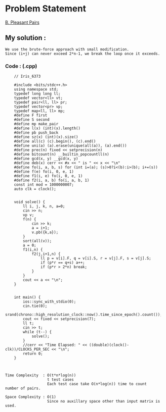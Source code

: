 # Problem Statement

[B. Pleasant Pairs](https://codeforces.com/contest/1541/problem/B)


## My solution : 

    We use the brute-force approach with small modification.
    Since (i+j) can never exceed 2*n-1, we break the loop once it exceeds.
  
        
   ### Code : (.cpp)  
   
        // Iris_6373

        #include <bits/stdc++.h>
        using namespace std;
        typedef long long ll;
        typedef vector<ll> vt;
        typedef pair<ll, ll> pr;
        typedef vector<pr> vp;
        typedef map<ll, ll> mp;
        #define F first
        #define S second
        #define mp make_pair
        #define l(x) (int)(x).length()
        #define pb push_back
        #define sz(x) (int)(x).size()
        #define all(c) (c).begin(), (c).end()
        #define uni(a) (a).erase(unique(all(a)), (a).end())
        #define prec(n) fixed << setprecision(n)
        #define bitcount(n) __builtin_popcountll(n)
        #define gcd(x, y) __gcd(x, y)
        #define deb(x) cerr << #x << " is " << x << "\n"
        #define fo(i, a, b, s) for (int i=(a); (s)>0?i<(b):i>(b); i+=(s))
        #define f(e) fo(i, 0, e, 1)
        #define f1(i, e) fo(i, 0, e, 1)
        #define f2(i, a, b) fo(i, a, b, 1)
        const int mod = 1000000007;
        auto clk = clock();


        void solve() {  
            ll i, j, k, n, a=0;
            cin >> n;
            vp v;
            f(n) {
                cin >> k;
                a = i+1;
                v.pb({k,a});
            }
            sort(all(v));
            a = 0;
            f1(i,n) {
                f2(j,i+1,n) {
                    ll p = v[i].F, q = v[i].S, r = v[j].F, s = v[j].S;
                    if (p*r == q+s) a++;
                    if (p*r > 2*n) break;
                }
            }
            cout << a << "\n";
        }


        int main() {
            ios::sync_with_stdio(0);
            cin.tie(0);
            srand(chrono::high_resolution_clock::now().time_since_epoch().count());
            cout << fixed << setprecision(7);
            ll t;
            cin >> t;
            while (t--) {
                solve();
            }
            //cerr << "Time Elapsed: " << ((double)(clock()-clk))/CLOCKS_PER_SEC << "\n";
            return 0;
        }   

   
   
    Time Complexity  : O(t*n*log(n))
                       t test cases
                       Each test case take O(n*log(n)) time to count number of pairs.

    Space Complexity : O(1)  
                       Since no auxillary space other than input matrix is used.
